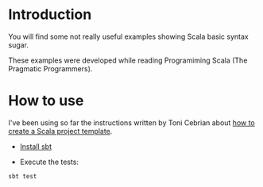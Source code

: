 # Introduction

You will find some not really useful examples showing Scala basic syntax sugar.

These examples were developed while reading Programiming Scala (The Pragmatic Programmers).

# How to use

I've been using so far the instructions written by Toni Cebrian about [how to create a Scala project template](http://www.tonicebrian.com/2012/02/15/scala-project-template-sbt-0-11-2/).

- [Install sbt](https://github.com/harrah/xsbt/wiki/Getting-Started-Setup)

- Execute the tests:
```bash
sbt test
```

